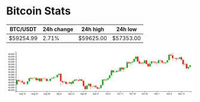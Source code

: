 # Bitcoin Stats

BTC/USDT|24h change|24h high|24h low|
|---|---|---|---|
|$59254.99|2.71%|$59625.00|$57353.00|

<img src="./chart.svg">
